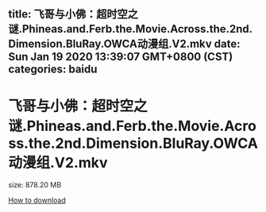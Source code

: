 
title: 飞哥与小佛：超时空之谜.Phineas.and.Ferb.the.Movie.Across.the.2nd.Dimension.BluRay.OWCA动漫组.V2.mkv
date: Sun Jan 19 2020 13:39:07 GMT+0800 (CST)    
categories: baidu
---

# 飞哥与小佛：超时空之谜.Phineas.and.Ferb.the.Movie.Across.the.2nd.Dimension.BluRay.OWCA动漫组.V2.mkv
size: 878.20 MB
 
 

[How to download](https://bpcam.bemobtrk.com/go/2ceec3aa-1ca2-46d6-b9ff-aaa5c184517c?jno=2691)